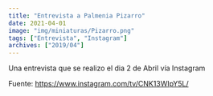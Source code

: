 ```yaml
---
title: "Entrevista a Palmenia Pizarro"
date: 2021-04-01
image: "img/miniaturas/Pizarro.png"
tags: ["Entrevista", "Instagram"]
archives: ["2019/04"]
---
```


Una entrevista que se realizo el dia 2 de Abril vía Instagram

Fuente: https://www.instagram.com/tv/CNK13WIpY5L/